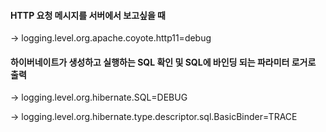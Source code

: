 #### HTTP 요청 메시지를 서버에서 보고싶을 때

-> logging.level.org.apache.coyote.http11=debug

#### 하이버네이트가 생성하고 실행하는 SQL 확인 및 SQL에 바인딩 되는 파라미터 로거로 출력

-> logging.level.org.hibernate.SQL=DEBUG

-> logging.level.org.hibernate.type.descriptor.sql.BasicBinder=TRACE

